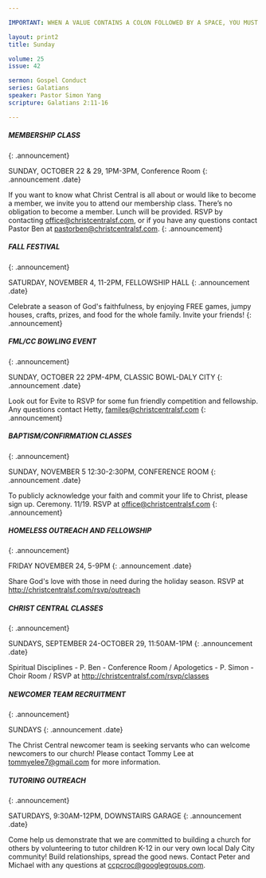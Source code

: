 ```yaml
---

IMPORTANT: WHEN A VALUE CONTAINS A COLON FOLLOWED BY A SPACE, YOU MUST USE &#58;

layout: print2
title: Sunday

volume: 25
issue: 42

sermon: Gospel Conduct
series: Galatians
speaker: Pastor Simon Yang
scripture: Galatians 2:11-16

---
```


##### MEMBERSHIP CLASS
{: .announcement}

SUNDAY, OCTOBER 22 & 29, 1PM-3PM, Conference Room
{: .announcement .date}

If you want to know what Christ Central is all about or would like to become a member, we invite you to attend our membership class. There’s no obligation to become a member. Lunch will be provided. RSVP by contacting office@christcentralsf.com, or if you have any questions contact Pastor Ben at pastorben@christcentralsf.com.
{: .announcement}

##### FALL FESTIVAL
{: .announcement}

SATURDAY, NOVEMBER 4, 11-2PM, FELLOWSHIP HALL
{: .announcement .date}

Celebrate a season of God's faithfulness, by enjoying FREE games, jumpy houses, crafts, prizes, and food for the whole family. Invite your friends!
{: .announcement}

##### FML/CC BOWLING EVENT
{: .announcement}

SUNDAY, OCTOBER 22 2PM-4PM, CLASSIC BOWL-DALY CITY
{: .announcement .date}

Look out for Evite to RSVP for some fun friendly competition and fellowship. Any questions contact Hetty, familes@christcentralsf.com
{: .announcement}

##### BAPTISM/CONFIRMATION CLASSES
{: .announcement}

SUNDAY, NOVEMBER 5 12:30-2:30PM, CONFERENCE ROOM
{: .announcement .date}

To publicly acknowledge your faith and commit your life to Christ, please sign up. Ceremony. 11/19. RSVP at office@christcentralsf.com
{: .announcement}

##### HOMELESS OUTREACH AND FELLOWSHIP
{: .announcement}

FRIDAY NOVEMBER 24, 5-9PM
{: .announcement .date}

Share God's love with those in need during the holiday season. RSVP at http://christcentralsf.com/rsvp/outreach

##### CHRIST CENTRAL CLASSES
{: .announcement}

SUNDAYS, SEPTEMBER 24-OCTOBER 29, 11:50AM-1PM
{: .announcement .date}

Spiritual Disciplines - P. Ben - Conference Room / Apologetics - P. Simon - Choir Room / RSVP at http://christcentralsf.com/rsvp/classes

##### NEWCOMER TEAM RECRUITMENT
{: .announcement}

SUNDAYS
{: .announcement .date}

The Christ Central newcomer team is seeking servants who can welcome newcomers to our church! Please contact Tommy Lee at tommyelee7@gmail.com for more information. 

##### TUTORING OUTREACH
{: .announcement}

SATURDAYS, 9:30AM-12PM, DOWNSTAIRS GARAGE
{: .announcement .date}

Come help us demonstrate that we are committed to building a church for others by volunteering to tutor children K-12 in our very own local Daly City community! Build relationships, spread the good news. Contact Peter and Michael with any questions at ccpcroc@googlegroups.com.
